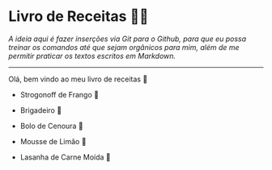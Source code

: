 # Livro de Receitas :man_cook:

_A ideia aqui é fazer inserções via Git para o Github, para que eu possa treinar os comandos até que sejam orgânicos para mim, além de me permitir praticar os textos escritos em Markdown._

---

Olá, bem vindo ao meu livro de receitas :wave:

- Strogonoff de Frango :chicken:

- Brigadeiro :chocolate_bar:

- Bolo de Cenoura :cake:

- Mousse de Limão :lemon:

- Lasanha de Carne Moída :cut_of_meat:
